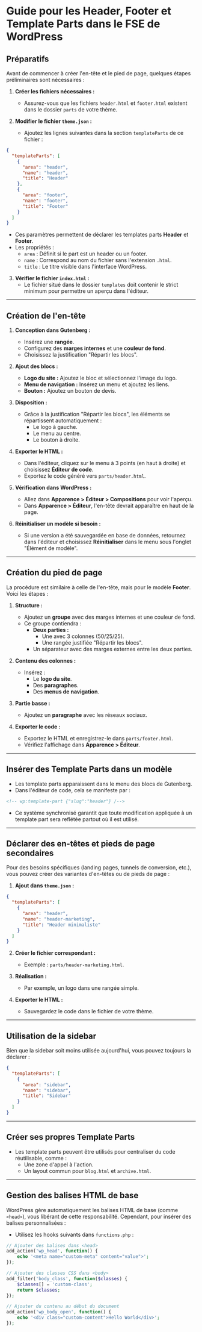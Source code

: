 # Guide pour les Header, Footer et Template Parts dans le FSE de WordPress

## Préparatifs
Avant de commencer à créer l'en-tête et le pied de page, quelques étapes préliminaires sont nécessaires :

1. **Créer les fichiers nécessaires :**
   - Assurez-vous que les fichiers `header.html` et `footer.html` existent dans le dossier `parts` de votre thème.

2. **Modifier le fichier `theme.json` :**
   - Ajoutez les lignes suivantes dans la section `templateParts` de ce fichier :

```json
{
  "templateParts": [
    {
      "area": "header",
      "name": "header",
      "title": "Header"
    },
    {
      "area": "footer",
      "name": "footer",
      "title": "Footer"
    }
  ]
}
```

- Ces paramètres permettent de déclarer les templates parts **Header** et **Footer**.
- Les propriétés :
  - `area` : Définit si le part est un header ou un footer.
  - `name` : Correspond au nom du fichier sans l'extension `.html`.
  - `title` : Le titre visible dans l'interface WordPress.

3. **Vérifier le fichier `index.html` :**
   - Le fichier situé dans le dossier `templates` doit contenir le strict minimum pour permettre un aperçu dans l'éditeur.

---

## Création de l'en-tête

1. **Conception dans Gutenberg :**
   - Insérez une **rangée**.
   - Configurez des **marges internes** et une **couleur de fond**.
   - Choisissez la justification "Répartir les blocs".

2. **Ajout des blocs :**
   - **Logo du site :** Ajoutez le bloc et sélectionnez l'image du logo.
   - **Menu de navigation :** Insérez un menu et ajoutez les liens.
   - **Bouton :** Ajoutez un bouton de devis.

3. **Disposition :**
   - Grâce à la justification "Répartir les blocs", les éléments se répartissent automatiquement :
     - Le logo à gauche.
     - Le menu au centre.
     - Le bouton à droite.

4. **Exporter le HTML :**
   - Dans l'éditeur, cliquez sur le menu à 3 points (en haut à droite) et choisissez **Éditeur de code**.
   - Exportez le code généré vers `parts/header.html`.

5. **Vérification dans WordPress :**
   - Allez dans **Apparence > Éditeur > Compositions** pour voir l'aperçu.
   - Dans **Apparence > Éditeur**, l'en-tête devrait apparaître en haut de la page.

6. **Réinitialiser un modèle si besoin :**
   - Si une version a été sauvegardée en base de données, retournez dans l'éditeur et choisissez **Réinitialiser** dans le menu sous l'onglet "Élément de modèle".

---

## Création du pied de page

La procédure est similaire à celle de l'en-tête, mais pour le modèle **Footer**. Voici les étapes :

1. **Structure :**
   - Ajoutez un **groupe** avec des marges internes et une couleur de fond.
   - Ce groupe contiendra :
     - **Deux parties :**
       - Une avec 3 colonnes (50/25/25).
       - Une rangée justifiée "Répartir les blocs".
     - Un séparateur avec des marges externes entre les deux parties.

2. **Contenu des colonnes :**
   - Insérez :
     - Le **logo du site**.
     - Des **paragraphes**.
     - Des **menus de navigation**.

3. **Partie basse :**
   - Ajoutez un **paragraphe** avec les réseaux sociaux.

4. **Exporter le code :**
   - Exportez le HTML et enregistrez-le dans `parts/footer.html`.
   - Vérifiez l'affichage dans **Apparence > Éditeur**.

---

## Insérer des Template Parts dans un modèle

- Les template parts apparaissent dans le menu des blocs de Gutenberg.
- Dans l'éditeur de code, cela se manifeste par :

```html
<!-- wp:template-part {"slug":"header"} /-->
```

- Ce système synchronisé garantit que toute modification appliquée à un template part sera reflétée partout où il est utilisé.

---

## Déclarer des en-têtes et pieds de page secondaires

Pour des besoins spécifiques (landing pages, tunnels de conversion, etc.), vous pouvez créer des variantes d'en-têtes ou de pieds de page :

1. **Ajout dans `theme.json` :**

```json
{
  "templateParts": [
    {
      "area": "header",
      "name": "header-marketing",
      "title": "Header minimaliste"
    }
  ]
}
```

2. **Créer le fichier correspondant :**
   - Exemple : `parts/header-marketing.html`.

3. **Réalisation :**
   - Par exemple, un logo dans une rangée simple.

4. **Exporter le HTML :**
   - Sauvegardez le code dans le fichier de votre thème.

---

## Utilisation de la sidebar

Bien que la sidebar soit moins utilisée aujourd'hui, vous pouvez toujours la déclarer :

```json
{
  "templateParts": [
    {
      "area": "sidebar",
      "name": "sidebar",
      "title": "Sidebar"
    }
  ]
}
```

---

## Créer ses propres Template Parts

- Les template parts peuvent être utilisés pour centraliser du code réutilisable, comme :
  - Une zone d'appel à l'action.
  - Un layout commun pour `blog.html` et `archive.html`.

---

## Gestion des balises HTML de base

WordPress gère automatiquement les balises HTML de base (comme `<head>`), vous libérant de cette responsabilité. Cependant, pour insérer des balises personnalisées :

- Utilisez les hooks suivants dans `functions.php` :

```php
// Ajouter des balises dans <head>
add_action('wp_head', function() {
    echo '<meta name="custom-meta" content="value">';
});

// Ajouter des classes CSS dans <body>
add_filter('body_class', function($classes) {
    $classes[] = 'custom-class';
    return $classes;
});

// Ajouter du contenu au début du document
add_action('wp_body_open', function() {
    echo '<div class="custom-content">Hello World</div>';
});
```
